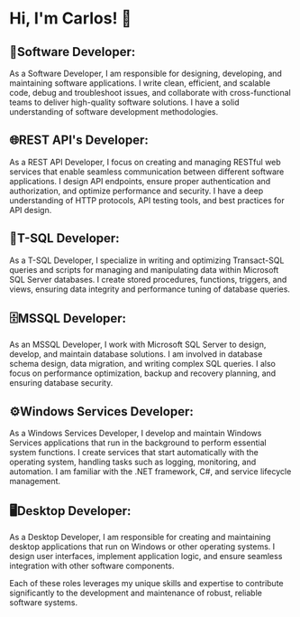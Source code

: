# Hi, I'm Carlos! 👋

## 🚀Software Developer:
As a Software Developer, I am responsible for designing, developing, and maintaining software applications. I write clean, efficient, and scalable code, debug and troubleshoot issues, and collaborate with cross-functional teams to deliver high-quality software solutions. I have a solid understanding of software development methodologies.

## 🌐REST API's Developer:
As a REST API Developer, I focus on creating and managing RESTful web services that enable seamless communication between different software applications. I design API endpoints, ensure proper authentication and authorization, and optimize performance and security. I have a deep understanding of HTTP protocols, API testing tools, and best practices for API design.

## 💾T-SQL Developer:
As a T-SQL Developer, I specialize in writing and optimizing Transact-SQL queries and scripts for managing and manipulating data within Microsoft SQL Server databases. I create stored procedures, functions, triggers, and views, ensuring data integrity and performance tuning of database queries.

## 🗄️MSSQL Developer:
As an MSSQL Developer, I work with Microsoft SQL Server to design, develop, and maintain database solutions. I am involved in database schema design, data migration, and writing complex SQL queries. I also focus on performance optimization, backup and recovery planning, and ensuring database security.

## ⚙️Windows Services Developer:
As a Windows Services Developer, I develop and maintain Windows Services applications that run in the background to perform essential system functions. I create services that start automatically with the operating system, handling tasks such as logging, monitoring, and automation. I am familiar with the .NET framework, C#, and service lifecycle management.

## 🖥️Desktop Developer:
As a Desktop Developer, I am responsible for creating and maintaining desktop applications that run on Windows or other operating systems. I design user interfaces, implement application logic, and ensure seamless integration with other software components.

Each of these roles leverages my unique skills and expertise to contribute significantly to the development and maintenance of robust, reliable software systems.
